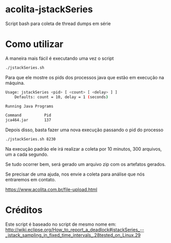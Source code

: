 # acolita-jstackSeries
Script bash para coleta de thread dumps em série

# Como utilizar

A maneira mais fácil é executando uma vez o script

```bash
./jstackSeries.sh
```

Para que ele mostre os pids dos processos java que estão em execução na máquina.

```bash
Usage: jstackSeries <pid> [ <count> [ <delay> ] ]
    Defaults: count = 10, delay = 1 (seconds)

Running Java Programs

Command          Pid
jca464.jar       137
```

Depois disso, basta fazer uma nova execução passando o pid do processo

```bash
./jstackSeries.sh 8230
```

Na execução padrão ele irá realizar a coleta por 10 minutos, 300 arquivos, um a cada segundo.

Se tudo ocorrer bem, será gerado um arquivo zip com os artefatos gerados.

Se precisar de uma ajuda, nos envie a coleta para análise que nós entraremos em contato.


https://www.acolita.com.br/file-upload.html

# Créditos

Este script é baseado no script de mesmo nome em:
http://wiki.eclipse.org/How_to_report_a_deadlock#jstackSeries_--_jstack_sampling_in_fixed_time_intervals_.28tested_on_Linux.29
